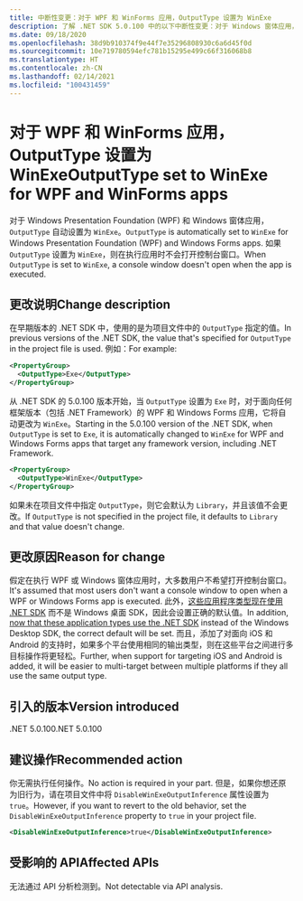 ```yaml
---
title: 中断性变更：对于 WPF 和 WinForms 应用，OutputType 设置为 WinExe
description: 了解 .NET SDK 5.0.100 中的以下中断性变更：对于 Windows 窗体应用，OutputType 自动设置为 WinExe。
ms.date: 09/18/2020
ms.openlocfilehash: 38d9b910374f9e44f7e35296808930c6a6d45f0d
ms.sourcegitcommit: 10e719780594efc781b15295e499c66f316068b8
ms.translationtype: HT
ms.contentlocale: zh-CN
ms.lasthandoff: 02/14/2021
ms.locfileid: "100431459"
---
```

# <a name="outputtype-set-to-winexe-for-wpf-and-winforms-apps"></a><span data-ttu-id="fbdd7-103">对于 WPF 和 WinForms 应用，OutputType 设置为 WinExe</span><span class="sxs-lookup"><span data-stu-id="fbdd7-103">OutputType set to WinExe for WPF and WinForms apps</span></span>

<span data-ttu-id="fbdd7-104">对于 Windows Presentation Foundation (WPF) 和 Windows 窗体应用，`OutputType` 自动设置为 `WinExe`。</span><span class="sxs-lookup"><span data-stu-id="fbdd7-104">`OutputType` is automatically set to `WinExe` for Windows Presentation Foundation (WPF) and Windows Forms apps.</span></span> <span data-ttu-id="fbdd7-105">如果 `OutputType` 设置为 `WinExe`，则在执行应用时不会打开控制台窗口。</span><span class="sxs-lookup"><span data-stu-id="fbdd7-105">When `OutputType` is set to `WinExe`, a console window doesn't open when the app is executed.</span></span>

## <a name="change-description"></a><span data-ttu-id="fbdd7-106">更改说明</span><span class="sxs-lookup"><span data-stu-id="fbdd7-106">Change description</span></span>

<span data-ttu-id="fbdd7-107">在早期版本的 .NET SDK 中，使用的是为项目文件中的 `OutputType` 指定的值。</span><span class="sxs-lookup"><span data-stu-id="fbdd7-107">In previous versions of the .NET SDK, the value that's specified for `OutputType` in the project file is used.</span></span> <span data-ttu-id="fbdd7-108">例如：</span><span class="sxs-lookup"><span data-stu-id="fbdd7-108">For example:</span></span>

```xml
<PropertyGroup>
  <OutputType>Exe</OutputType>
</PropertyGroup>
```

<span data-ttu-id="fbdd7-109">从 .NET SDK 的 5.0.100 版本开始，当 `OutputType` 设置为 `Exe` 时，对于面向任何框架版本（包括 .NET Framework）的 WPF 和 Windows Forms 应用，它将自动更改为 `WinExe`。</span><span class="sxs-lookup"><span data-stu-id="fbdd7-109">Starting in the 5.0.100 version of the .NET SDK, when `OutputType` is set to `Exe`, it is automatically changed to `WinExe` for WPF and Windows Forms apps that target any framework version, including .NET Framework.</span></span>

```xml
<PropertyGroup>
  <OutputType>WinExe</OutputType>
</PropertyGroup>
```

 <span data-ttu-id="fbdd7-110">如果未在项目文件中指定 `OutputType`，则它会默认为 `Library`，并且该值不会更改。</span><span class="sxs-lookup"><span data-stu-id="fbdd7-110">If `OutputType` is not specified in the project file, it defaults to `Library` and that value doesn't change.</span></span>

## <a name="reason-for-change"></a><span data-ttu-id="fbdd7-111">更改原因</span><span class="sxs-lookup"><span data-stu-id="fbdd7-111">Reason for change</span></span>

<span data-ttu-id="fbdd7-112">假定在执行 WPF 或 Windows 窗体应用时，大多数用户不希望打开控制台窗口。</span><span class="sxs-lookup"><span data-stu-id="fbdd7-112">It's assumed that most users don't want a console window to open when a WPF or Windows Forms app is executed.</span></span> <span data-ttu-id="fbdd7-113">此外，[这些应用程序类型现在使用 .NET SDK](sdk-and-target-framework-change.md) 而不是 Windows 桌面 SDK，因此会设置正确的默认值。</span><span class="sxs-lookup"><span data-stu-id="fbdd7-113">In addition, [now that these application types use the .NET SDK](sdk-and-target-framework-change.md) instead of the Windows Desktop SDK, the correct default will be set.</span></span> <span data-ttu-id="fbdd7-114">而且，添加了对面向 iOS 和 Android 的支持时，如果多个平台使用相同的输出类型，则在这些平台之间进行多目标操作将更轻松。</span><span class="sxs-lookup"><span data-stu-id="fbdd7-114">Further, when support for targeting iOS and Android is added, it will be easier to multi-target between multiple platforms if they all use the same output type.</span></span>

## <a name="version-introduced"></a><span data-ttu-id="fbdd7-115">引入的版本</span><span class="sxs-lookup"><span data-stu-id="fbdd7-115">Version introduced</span></span>

<span data-ttu-id="fbdd7-116">.NET 5.0.100</span><span class="sxs-lookup"><span data-stu-id="fbdd7-116">.NET 5.0.100</span></span>

## <a name="recommended-action"></a><span data-ttu-id="fbdd7-117">建议操作</span><span class="sxs-lookup"><span data-stu-id="fbdd7-117">Recommended action</span></span>

<span data-ttu-id="fbdd7-118">你无需执行任何操作。</span><span class="sxs-lookup"><span data-stu-id="fbdd7-118">No action is required in your part.</span></span> <span data-ttu-id="fbdd7-119">但是，如果你想还原为旧行为，请在项目文件中将 `DisableWinExeOutputInference` 属性设置为 `true`。</span><span class="sxs-lookup"><span data-stu-id="fbdd7-119">However, if you want to revert to the old behavior, set the `DisableWinExeOutputInference` property to `true` in your project file.</span></span>

```xml
<DisableWinExeOutputInference>true</DisableWinExeOutputInference>
```

## <a name="affected-apis"></a><span data-ttu-id="fbdd7-120">受影响的 API</span><span class="sxs-lookup"><span data-stu-id="fbdd7-120">Affected APIs</span></span>

<span data-ttu-id="fbdd7-121">无法通过 API 分析检测到。</span><span class="sxs-lookup"><span data-stu-id="fbdd7-121">Not detectable via API analysis.</span></span>

<!--

### Affected APIs

Not detectable via API analysis.

### Category

- Windows Forms
- Windows Presentation Framework (WPF)

-->
